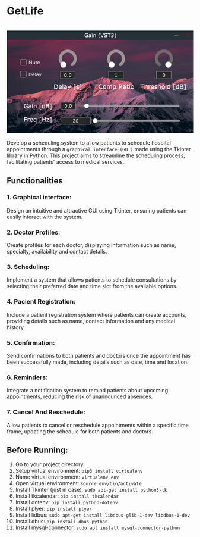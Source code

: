 # GetLife
‎ ‎ ‎ ‎ ‎ ‎ ‎ ‎ ‎ ‎ ‎ ‎ ‎ ‎ ‎ ‎ ‎ ‎ ‎ ‎ ‎ ‎ ‎ ‎ ‎ ‎ ‎ ‎ ![logo](https://github.com/WaffleDuffle/Audio_Gain_plug-in/blob/main/pictures/Plug_in_interface.png)

Develop a scheduling system to allow patients to schedule hospital appointments through a `graphical interface (GUI)` made using the Tkinter library in Python. This project aims to streamline the scheduling process, facilitating patients' access to medical services.

## Functionalities
### 1. Graphical interface:
Design an intuitive and attractive GUI using Tkinter, ensuring patients can easily interact with the system.

### 2. Doctor Profiles:
Create profiles for each doctor, displaying information such as name, specialty, availability and contact details.

### 3. Scheduling:
Implement a system that allows patients to schedule consultations by selecting their preferred date and time slot from the available options.

### 4. Pacient Registration:
Include a patient registration system where patients can create accounts, providing details such as name, contact information and any medical history.

### 5. Confirmation:
Send confirmations to both patients and doctors once the appointment has been successfully made, including details such as date, time and location.

### 6. Reminders:
Integrate a notification system to remind patients about upcoming appointments, reducing the risk of unannounced absences.

### 7. Cancel And Reschedule:
Allow patients to cancel or reschedule appointments within a specific time frame, updating the schedule for both patients and doctors.


## Before Running:
1. Go to your project directory
2. Setup virtual environment: `pip3 install virtualenv`
3. Name virtual environment: `virtualenv env`
4. Open virtual environment: `source env/bin/activate`
5. Install Tkinter (just in case): `sudo apt-get install python3-tk`
6. Install tkcalendar: `pip install tkcalendar`
7. Install dotenv: `pip install python-dotenv`
8. Install plyer: `pip install plyer`
9. Install lidbus: `sudo apt-get install libdbus-glib-1-dev libdbus-1-dev`
10. Install dbus: `pip install dbus-python`
11. Install mysql-connector: `sudo apt install mysql-connector-python`

